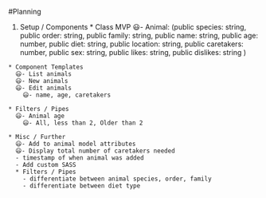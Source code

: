 #Planning

  1. Setup / Components
    * Class
      MVP
      😃- Animal: (public species: string, public order: string, public family: string, public name: string, public age: number, public diet: string, public location: string, public caretakers: number, public sex: string, public likes: string, public dislikes: string )

    * Component Templates
      😃- List animals
      😃- New animals
      😃- Edit animals  
        😃- name, age, caretakers

    * Filters / Pipes
      😃- Animal age
        😃- All, less than 2, Older than 2

    * Misc / Further
      😃- Add to animal model attributes
      😃- Display total number of caretakers needed
      - timestamp of when animal was added
      - Add custom SASS
      * Filters / Pipes
        - differentiate between animal species, order, family
        - differentiate between diet type

